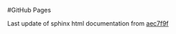 #GitHub Pages

Last update of sphinx html documentation from [aec7f9f](https://github.com/uibcdf/Taller-Linux/tree/aec7f9f628f3289cfc6aff82f48e07c9465946c4)
